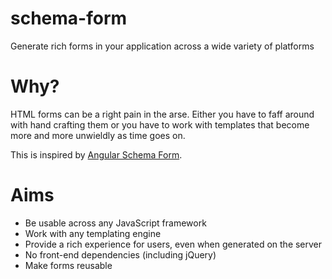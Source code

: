 # schema-form

Generate rich forms in your application across a wide variety of platforms

# Why?

HTML forms can be a right pain in the arse. Either you have to faff around with hand crafting
them or you have to work with templates that become more and more unwieldly as time goes on.

This is inspired by [Angular Schema Form](http://schemaform.io).

# Aims

 - Be usable across any JavaScript framework
 - Work with any templating engine
 - Provide a rich experience for users, even when generated on the server
 - No front-end dependencies (including jQuery)
 - Make forms reusable

